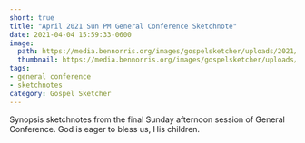 ```yaml
---
short: true
title: "April 2021 Sun PM General Conference Sketchnote"
date: 2021-04-04 15:59:33-0600
image:
  path: https://media.bennorris.org/images/gospelsketcher/uploads/2021/4e9b3e33d6.jpg
  thumbnail: https://media.bennorris.org/images/gospelsketcher/uploads/2021/4e9b3e33d6.jpg
tags:
- general conference
- sketchnotes
category: Gospel Sketcher
---
```


Synopsis sketchnotes from the final Sunday afternoon session of General Conference. God is eager to bless us, His children.
